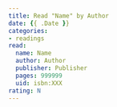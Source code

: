 ```yaml
---
title: Read "Name" by Author
date: {{ .Date }}
categories:
- readings
read:
  name: Name
  author: Author
  publisher: Publisher
  pages: 999999
  uid: isbn:XXX
rating: N
---
```


<!--more-->
